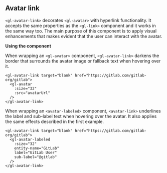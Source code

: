 ## Avatar link

`<gl-avatar-link>` decorates `<gl-avatar>` with hyperlink functionality. It accepts the same properties as the `<gl-link>` component and it works in the same way too. The main purpose of this component is to apply visual enhancements that makes evident that the user can interact with the avatar.

**Using the component**

When wrapping an `<gl-avatar>` component, `<gl-avatar-link>` darkens
the border that surrounds the avatar image or fallback text when hovering over it.

~~~vue
<gl-avatar-link target="blank" href="https://gitlab.com/gitlab-org/gitlab">
  <gl-avatar
    :size="32"
    :src="avatarUrl"
  />
</gl-avatar-link>
~~~

When wrapping an `<avatar-labeled>` component, `<avatar-link>` underlines
the label and sub-label text when hovering over the avatar. It also applies the
same effects described in the first example.

~~~vue
<gl-avatar-link target="blank" href="https://gitlab.com/gitlab-org/gitlab">
  <gl-avatar-labeled
    :size="32"
    entity-name="GitLab"
    label="GitLab User"
    sub-label="@gitlab"
  />
</gl-avatar-link>

~~~
